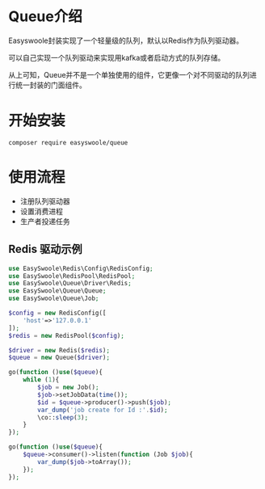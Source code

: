 # Queue介绍

Easyswoole封装实现了一个轻量级的队列，默认以Redis作为队列驱动器。

可以自己实现一个队列驱动来实现用kafka或者启动方式的队列存储。

从上可知，Queue并不是一个单独使用的组件，它更像一个对不同驱动的队列进行统一封装的门面组件。

# 开始安装

```
composer require easyswoole/queue
```

# 使用流程

- 注册队列驱动器
- 设置消费进程
- 生产者投递任务

## Redis 驱动示例

```php
use EasySwoole\Redis\Config\RedisConfig;
use EasySwoole\RedisPool\RedisPool;
use EasySwoole\Queue\Driver\Redis;
use EasySwoole\Queue\Queue;
use EasySwoole\Queue\Job;

$config = new RedisConfig([
    'host'=>'127.0.0.1'
]);
$redis = new RedisPool($config);

$driver = new Redis($redis);
$queue = new Queue($driver);

go(function ()use($queue){
    while (1){
        $job = new Job();
        $job->setJobData(time());
        $id = $queue->producer()->push($job);
        var_dump('job create for Id :'.$id);
        \co::sleep(3);
    }
});

go(function ()use($queue){
    $queue->consumer()->listen(function (Job $job){
        var_dump($job->toArray());
    });
});
```